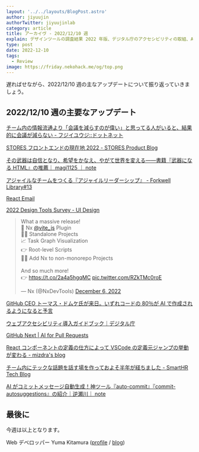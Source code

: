 ```yaml
---
layout: '../../layouts/BlogPost.astro'
author: jiyuujin
authorTwitter: jiyuujinlab
category: article
title: アーカイヴ - 2022/12/10 週
explain: デザインツールの調査結果 2022 年版、デジタル庁のアクセシビリティの取組、AI による PR 並びにコミットメッセージの自動生成
type: post
date: 2022-12-10
tags:
  - Review
image: https://friday.nekohack.me/og/top.png
---
```


遅ればせながら、2022/12/10 週の主なアップデートについて振り返っていきましょう。

## 2022/12/10 週の主要なアップデート

[チーム内の情報流通より「会議を減らすのが偉い」と思ってる人がいると、結果的に会議が減らない - フジイユウジ::ドットネット](https://fujii-yuji.net/2022/12/08/223750)

[STORES フロントエンドの現在地 2022 - STORES Product Blog](https://product.st.inc/entry/2022/12/08/151734)

[その武器は自信となり、希望をかなえ、やがて世界を変える――書籍『武器になる HTML』の推薦｜ magi1125 ｜ note](https://note.com/magi1125/n/ne6fa1f62812d)

[アジャイルなチームをつくる『アジャイルリーダーシップ』 - Forkwell Library#13](https://youtu.be/vCSXjrrTJ_w)

[React Email](https://react.email/)

[2022 Design Tools Survey - UI Design](https://uxtools.co/survey/2022/ui-design/)

<blockquote class="twitter-tweet"><p lang="en" dir="ltr">What a massive release!<br>🚀 Nx <a href="https://twitter.com/vite_js?ref_src=twsrc%5Etfw">@vite_js</a> Plugin<br>🧍‍♀️ Standalone Projects<br>📈 Task Graph Visualization<br>👉 Root-level Scripts<br>👨‍💻 Add Nx to non-monorepo Projects<br><br>And so much more!<br>👉 <a href="https://t.co/2a4a5hgqMC">https://t.co/2a4a5hgqMC</a> <a href="https://t.co/RZkTMc0roE">pic.twitter.com/RZkTMc0roE</a></p>&mdash; Nx (@NxDevTools) <a href="https://twitter.com/NxDevTools/status/1600150628323540994?ref_src=twsrc%5Etfw">December 6, 2022</a></blockquote> <script async src="https://platform.twitter.com/widgets.js" charset="utf-8"></script>

[GitHub CEO トーマス・ドムケ氏が来日。いずれコードの 80％が AI で作成されるようになると予言](https://www.publickey1.jp/blog/22/github_ceo_80ai.html)

[ウェブアクセシビリティ導入ガイドブック｜デジタル庁](https://www.digital.go.jp/resources/introduction-to-web-accessibility-guidebook/)

[GitHub Next | AI for Pull Requests](https://githubnext.com/projects/ai-for-pull-requests/)

[React コンポーネントの定義の仕方によって VSCode の定義元ジャンプの挙動が変わる - mizdra's blog](https://www.mizdra.net/entry/2022/12/03/172802)

[チーム内にテックな話題を話す場を作っておよそ半年が経ちました - SmartHR Tech Blog](https://tech.smarthr.jp/entry/2022/12/02/184332)

[AI がコミットメッセージ自動生成！神ツール『auto-commit』『commit-autosuggestions』の紹介｜逆瀬川｜ note](https://note.com/sakasegawa/n/n9f63e82ef391)

## 最後に

今週は以上となります。

Web デベロッパー Yuma Kitamura ([profile](https://yuma-kitamura.nekohack.me/) / [blog](https://blog.nekohack.me/))
